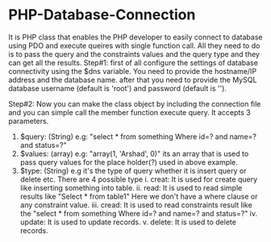 # PHP-Database-Connection
It is PHP class that enables the PHP developer to easily connect to database using PDO and execute queires with single function call. All they need to do is to pass the query and the constraints values and the query type and they can get all the results. 
Step#1: 
first of all configure the settings of database connectivity using the $dns variable. You need to provide the hostname/IP address and the database name. after that you need to provide the MySQL database username (default is 'root') and password (default is '').

Step#2: 
Now you can make the class object by including the connection file and you can simple call the member function execute query. It accepts 3 parameters. 
1. $query: (String) e.g: "select * from  something Where id=? and name=? and status=?"
2. $values: (array) e.g: "array(1, 'Arshad', 0)" its an array that is used to pass query values for the place holder(?) used in above example. 
3. $type: (String) e.g it's the type of query whether it is insert query or delete etc. There are 4 possible type
    i.   creat: It is used for create query like inserting something into table.
    ii.  read: It is used to read simple results like "Select * from table1" Here we don't have a where clause or any constraint value.
    iii. cread: It is used to read constraints result like the "select * from  something Where id=? and name=? and status=?"
    iv.  update: It is used to update records. 
    v.   delete: It is used to delete records.


